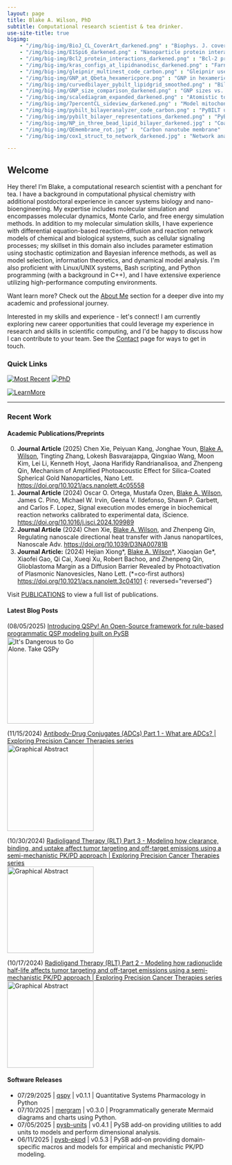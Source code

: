 ```yaml
---
layout: page
title: Blake A. Wilson, PhD
subtitle: Computational research scientist & tea drinker.
use-site-title: true
bigimg:
    - "/img/big-img/BioJ_CL_CoverArt_darkened.png" : "Biophys. J. cover art"
    - "/img/big-img/E1Spi6_darkened.png" : "Nanoparticle protein interaction"
    - "/img/big-img/Bcl2_protein_interactions_darkened.png" : "Bcl-2 protein interactions"
    - "/img/big-img/kras_configs_at_lipidnanodisc_darkened.png" : "Farnesylated-Kras@Lipid-nanodisc"
    - "/img/big-img/gleipnir_multinest_code_carbon.png" : "Gleipnir use code snippet"
    - "/img/big-img/GNP_at_Qbeta_hexamericpore.png" : "GNP in hexameric pore of Q-beta virus"
    - "/img/big-img/curvedbilayer_pybilt_lipidgrid_smoothed.png" : "Bilayer surface grid from PyBILT analysis"
    - "/img/big-img/GNP_size_comparison_darkened.png" : "GNP sizes vs. a protein"
    - "/img/big-img/scalediagram_expanded_darkened.png" : "Atomistic to network dynamics scale diagram"
    - "/img/big-img/7percentCL_sideview_darkened.png" : "Model mitochondrial membrane with 7 percent CL"
    - "/img/big-img/pybilt_bilayeranalyzer_code_carbon.png" : "PyBILT use code snippet"
    - "/img/big-img/pybilt_bilayer_representations_darkened.png" : "PyBILT bilayer representations"
    - "/img/big-img/NP_in_three_bead_lipid_bilayer_darkened.jpg" : "Coarse-grained model of protein in a lipid raft"
    - "/img/big-img/QEmembrane_rot.jpg" :  "Carbon nanotube membrane"
    - "/img/big-img/cox1_struct_to_network_darkened.jpg" : "Network analysis of COX-1 protein"

---
```

## Welcome

Hey there! I’m Blake, a computational research scientist with a penchant for tea. I have a background in computational physical chemistry with additional postdoctoral experience in cancer systems biology and nano-bioengineering. My expertise includes molecular simulation and encompasses molecular dynamics, Monte Carlo, and free energy simulation methods. In addition to my molecular simulation skills, I have experience with differential equation-based reaction-diffusion and reaction network models of chemical and biological systems, such as cellular signaling processes; my skillset in this domain also includes parameter estimation using stochastic optimization and Bayesian inference methods, as well as model selection, information theoretics, and dynamical model analysis. I'm also proficient with Linux/UNIX systems, Bash scripting, and Python programming (with a background in C++), and I have extensive experience utilizing high-performance computing environments.

Want learn more? Check out the [About Me](https://blakeaw.github.io/aboutme/) section for a deeper dive into my academic and professional journey. 

Interested in my skills and experience - let's connect! I am currently exploring new career opportunities that could leverage my experience in research and skills in scientific computing, and I'd be happy to discuss how I can contribute to your team. See the [Contact](https://blakeaw.github.io/contact/) page for ways to get in touch.

### Quick Links

[![Most Recent](https://img.shields.io/badge/Unafilliated-2023--Present-blueviolet?style=social)](aboutme#professional-experience)
[![PhD](https://img.shields.io/badge/Ph.D.-Chemistry-blue?style=social)](aboutme#education)

[![LearnMore](https://img.shields.io/badge/Learn%20More-About%20Me-lightgrey?style=for-the-badge)](aboutme.md) 

------

### Recent Work

#### Academic Publications/Preprints

0. **Journal Article** (2025) Chen Xie, Peiyuan Kang, Jonghae Youn, <u>Blake A. Wilson</u>, Tingting Zhang, Lokesh Basvarajappa, Qingxiao Wang, Moon Kim, Lei Li, Kenneth Hoyt, Jaona Harifidy Randrianalisoa, and Zhenpeng Qin, Mechanism of Amplified Photoacoustic Effect for Silica-Coated Spherical Gold Nanoparticles, Nano Lett. <https://doi.org/10.1021/acs.nanolett.4c05558>
0. **Journal Article** (2024) Oscar O. Ortega, Mustafa Ozen, <u>Blake A. Wilson</u>, James C. Pino, Michael W. Irvin, Geena V. Ildefonso, Shawn P. Garbett, and Carlos F. Lopez, Signal execution modes emerge in biochemical reaction networks calibrated to experimental data, iScience. <https://doi.org/10.1016/j.isci.2024.109989>
0. **Journal Article** (2024) Chen Xie, <u>Blake A. Wilson</u>, and Zhenpeng Qin, Regulating nanoscale directional heat transfer with Janus nanopartilces, Nanoscale Adv. <https://doi.org/10.1039/D3NA00781B>
0. **Journal Article:** (2024) Hejian Xiong\*, <u>Blake A. Wilson</u>\*, Xiaoqian Ge\*, Xiaofei Gao, Qi Cai, Xueqi Xu, Robert Bachoo, and Zhenpeng Qin, Glioblastoma Margin as a Diffusion Barrier Revealed by Photoactivation of Plasmonic Nanovesicles, Nano Lett. (\*=co-first authors) <https://doi.org/10.1021/acs.nanolett.3c04101>
{: reversed="reversed"}

Visit [PUBLICATIONS](https://blakeaw.github.io/publications/) to view a full list of publications.

#### Latest Blog Posts

(08/05/2025)
[Introducing QSPy! An Open-Source framework for rule-based programmatic QSP modeling built on PySB](https://blakeaw.github.io/2025-08-05-qspy-announcement/)\
<img src="https://drive.google.com/thumbnail?id=1vGDw3dRvl8zzTHsQuDJCoa06koOo4oo8&sz=h600" alt="It's Dangerous to Go Alone. Take QSPy" width="200"/>

(11/15/2024)
[Antibody-Drug Conjugates (ADCs) Part 1 - What are ADCs? | Exploring Precision Cancer Therapies series](https://blakeaw.github.io/2024-11-15-antibody-drug-conjugates-1/)\
<img src="https://drive.google.com/thumbnail?id=1atqOVspNLBvZZXbyiCxJy13LMY3-j5ug&sz=h600" alt="Graphical Abstract" width="200"/>

(10/30/2024)
[Radioligand Therapy (RLT) Part 3 - Modeling how clearance, binding, and uptake affect tumor targeting and off-target emissions using a semi-mechanistic PK/PD approach | Exploring Precision Cancer Therapies series](https://blakeaw.github.io/2024-10-30-radiligand-therapy-3/)\
<img src="https://drive.google.com/thumbnail?id=1yzRfrbzJGI5s6NxvxmqoPq0rhxa6W72i&sz=w1200" alt="Graphical Abstract" width="200"/>

(10/17/2024)
[Radioligand Therapy (RLT) Part 2 - Modeling how radionuclide half-life affects tumor targeting and off-target emissions using a semi-mechanistic PK/PD approach | Exploring Precision Cancer Therapies series](https://blakeaw.github.io/2024-10-17-radiligand-therapy-2/)\
<img src="https://drive.google.com/thumbnail?id=1csETvK4s2kjEEXKL-RkYsKqv73xSGK9r&sz=w1200" alt="Graphical Abstract" width="200"/>


#### Software Releases

* 07/29/2025 | [qspy](https://github.com/Borealis-BioModeling/qspy) | v0.1.1 | Quantitative Systems Pharmacology in Python
* 07/10/2025 | [mergram](https://github.com/blakeaw/mergram) | v0.3.0 | Programmatically generate Mermaid diagrams and charts using Python.
* 07/05/2025 | [pysb-units](https://github.com/Borealis-BioModeling/pysb-units) | v0.4.1 | PySB add-on providing utilities to add units to models and perform dimensional analysis. 
* 06/11/2025 | [pysb-pkpd](https://github.com/blakeaw/pysb-pkpd) | v0.5.3 | PySB add-on providing domain-specific macros and models for empirical and mechanistic PK/PD modeling. 

